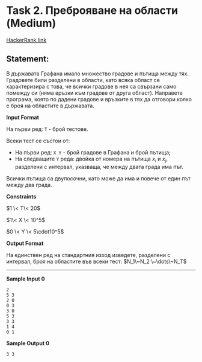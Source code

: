# Task 2. Преброяване на области (Medium)

[HackerRank link](<https://www.hackerrank.com/contests/sda-2021-2022-test-6-christmas/challenges/challenge-2351>)

## Statement:

В държавата Графана имало множество градове и пътища между тях. Градовете били разделени в области, като всяка област се характеризира с това, че всички градове в нея са свързани само помежду си (няма връзки към градове от друга област). Направете програма, която по дадени градове и връзките в тях да отговори колко е броя на областите в държавата.

**Input Format**

На първи ред: `Т` - брой тестове.

Всеки тест се състои от:
- На първи ред: `X Y` - брой градове в Графана и брой пътища;
- На следващите `Y` реда: двойка от номера на пътища $x_i$ и $x_j$, разделени с интервал, указваща, че между двата града има път.

Всички пътища са двупосочни, като може да има и повече от един път между два града. 

**Constraints**

$1 \< T\< 20$

$1\< X \< 10^5$

$0 \< Y \< 5\cdot10^5$

**Output Format**

На единствен ред на стандартния изход изведете, разделени с интервал, броя на областите във всеки тест: $N_1\~N_2 \~\dots\~N_T$

---

**Sample Input 0**

```
2
5 3
2 0
0 3
3 0
5 3
3 3
1 4
0 1
```

**Sample Output 0**

```
3 3
```